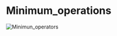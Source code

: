 # Minimum_operations
![Minimun_operators](https://user-images.githubusercontent.com/85587286/186291307-8dd0a07d-245a-4698-8c13-db062bc41eac.gif)
